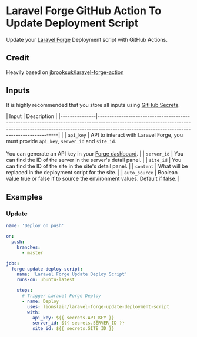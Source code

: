 # Laravel Forge GitHub Action To Update Deployment Script

Update your [Laravel Forge](https://forge.laravel.com) Deployment script with GitHub Actions.

## Credit

Heavily based on [jbrooksuk/laravel-forge-action](https://github.com/jbrooksuk/laravel-forge-action)

## Inputs

It is highly recommended that you store all inputs using [GitHub Secrets](https://docs.github.com/en/actions/reference/encrypted-secrets).

| Input         | Description                                                                                                                                                                                                             |
|---------------|-------------------------------------------------------------------------------------------------------------------------------------------------------------------------------------------------------------------------|                                                                            |
| `api_key`     | API to interact with Laravel Forge, you must provide `api_key`, `server_id` and `site_id`.<br><br>You can generate an API key in your [Forge dashboard](https://forge.laravel.com/user-profile/api). |
| `server_id`   | You can find the ID of the server in the server's detail panel.                                                                                                                                                         |
| `site_id`     | You can find the ID of the site in the site's detail panel.                                                                                                                                                             |
| `content`     | What will be replaced in the deployment script for the site.                                                                                                                                                             |
| `auto_source`     | Boolean value true or false if to source the environment values.  Default if false.                                                                                                                                                             |

## Examples

### Update 

```yml
name: 'Deploy on push'

on:
  push:
    branches:
      - master

jobs:
  forge-update-deploy-script:
    name: 'Laravel Forge Update Deploy Script'
    runs-on: ubuntu-latest

    steps:
      # Trigger Laravel Forge Deploy
      - name: Deploy
        uses: lionslair/laravel-forge-update-deployment-script
        with:
          api_key: ${{ secrets.API_KEY }}
          server_id: ${{ secrets.SERVER_ID }}
          site_id: ${{ secrets.SITE_ID }}
```
